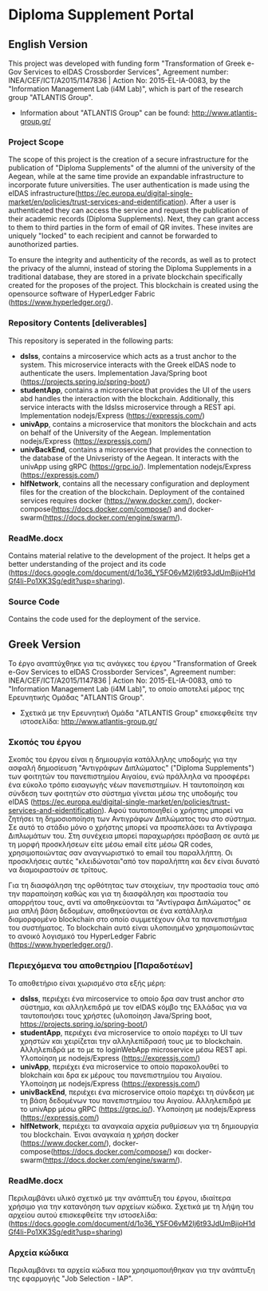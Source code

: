 # Diploma Supplement Portal




## English Version

This project was developed with funding form "Transformation of Greek e-Gov Services to eIDAS Crossborder Services", Agreement number: INEA/CEF/ICT/A2015/1147836 | Action No: 2015-EL-IA-0083, by the "Information Management Lab (i4M Lab)", which is part of the research group  "ATLANTIS Group".

- Information about "ATLANTIS Group" can be found: http://www.atlantis-group.gr/
<!-- - Για νέα σχετικά με την εξέλιξη του έργου επισκεφθείτε την ιστοσελίδα: https://ma.ellak.gr/forge/projects/jobselection_iap -->
<!-- /- Για την χρήση της εφαρμογής επισκεφθείτε την ιστοσελίδα: http://iap.atlantis-group.gr/TestJobSelection/home.php -->


### Project Scope

The scope of this project is the creation of a secure infrastructure for the publication of "Diploma Supplements" of the alumni of the university of the Aegean, while at the same time provide an expandable infrastructure to incorporate future universities. The user authentication is made using the eIDAS infrastructure(https://ec.europa.eu/digital-single-market/en/policies/trust-services-and-eidentification).
After a user is authenticated they can access the service and request the publication of their academic records (Diploma Supplements). Next, they can grant access to them to third parties in the form of email of QR invites. These invites are uniquely "locked" to each recipient and cannot be forwarded to aunothorized parties.

To ensure the integrity and authenticity of the records, as well as to protect the privacy of the alumni, instead of storing the Diploma Supplements in a traditional database, they are stored in a private blockchain specifically created for the proposes of the project. This blockchain is created using the opensource software of HyperLedger Fabric (https://www.hyperledger.org/).


### Repository Contents [deliverables]

This repository is seperated in the following parts:

* **dsIss**, contains a mircoservice which acts as a trust anchor to the system. This microservice interacts with the Greek eIDAS node to authenticate the users. Implementation Java/Spring boot (https://projects.spring.io/spring-boot/)
* **studentApp**, contains a microservice  that provides the UI of the users abd handles the interaction with the blockchain. Additionally, this service interacts with the ldsIss microservice through a REST api. Implementation  nodejs/Express (https://expressjs.com/)
* **univApp**, contains a microservice that monitors the blockchain and acts on behalf of the University of the Aegean. Implementation nodejs/Express (https://expressjs.com/)
* **univBackEnd**, contains a microservice that provides the connection to the database of the Univseristy of the Aegean. It interacts with the  univApp using gRPC (https://grpc.io/). Implementation nodejs/Express (https://expressjs.com/)
* **hlfNetwork**, contains all the necessary configuration and deployment files for the creation of the blockchain. Deployment of the contained services requires  docker (https://www.docker.com/), docker-compose(https://docs.docker.com/compose/) and docker-swarm(https://docs.docker.com/engine/swarm/).



### ReadMe.docx

Contains material relative to the development of the project.  It helps get a better understanding of the project and its code (https://docs.google.com/document/d/1o36_Y5FO6vM2Ij6t93JdUmBjioH1dGf4li-Po1XK3Sg/edit?usp=sharing).


### Source Code

Contains the code used for the deployment of the service.
<!-- - https://github.com/ellak-monades-aristeias/jobselection_iap -->

## Greek Version

Το έργο αναπτύχθηκε για τις ανάγκες του έργου  "Transformation of Greek e-Gov Services to eIDAS Crossborder Services", Agreement number: INEA/CEF/ICT/A2015/1147836 | Action No: 2015-EL-IA-0083, από το "Information Management Lab (i4M Lab)", το οποίο αποτελεί μέρος της Ερευνητικής Ομάδας "ATLANTIS Group".

- Σχετικά με την Ερευνητική Ομάδα "ATLANTIS Group" επισκεφθείτε την ιστοσελίδα: http://www.atlantis-group.gr/
<!-- - Για νέα σχετικά με την εξέλιξη του έργου επισκεφθείτε την ιστοσελίδα: https://ma.ellak.gr/forge/projects/jobselection_iap -->
<!-- /- Για την χρήση της εφαρμογής επισκεφθείτε την ιστοσελίδα: http://iap.atlantis-group.gr/TestJobSelection/home.php -->


### Σκοπός του έργου

Σκοπός του έργου είναι η δημιουργία κατάλληλης υποδομής για την ασφαλή δημοσίευση "Αντιγράφων Διπλώματος" ("Diploma Supplements") των φοιτητών του πανεπιστημίου Αιγαίου, ενώ πράλληλα να προσφέρει ένα εύκολο τρόπο εισαγωγής νέων πανεπιστημίων. Η ταυτοποίηση και σύνδεση των φοιτητών στο σύστημα γίνεται μέσω της υποδομής του eIDAS (https://ec.europa.eu/digital-single-market/en/policies/trust-services-and-eidentification). Αφού ταυτοποιηθεί ο χρήστης μπορεί να ζητήσει τη δημοσιοποίηση των Αντιγράφων Διπλώματος του στο σύστημα. Σε αυτό το στάδιο μόνο ο χρήστης μπορεί να προσπελάσει τα Αντίγραφα Διπλωμάτων του. Στη συνέχεια μπορεί παραχωρήσει πρόσβαση σε αυτά με τη μορφή προσκλήσεων είτε μέσω email είτε μέσω QR codes, χρησιμοποιώντας σαν αναγνωριστικό το email του παραλλήπτη. Οι προσκλήσεις αυτές "κλειδώνοται"από τον παραλήπτη και δεν είναι δυνατό να διαμοιραστούν σε τρίτους.


Για τη διασφάληση της ορθότητας των στοιχείων, την προστασία τους από την παραποίηση καθώς και για τη διασφάληση και προστασία του απορρήτου τους,  αντί να αποθηκεύονται τα "Αντίγραφα Διπλώματος" σε μια απλή βάση δεδομέων, αποθηκεύονται σε ένα κατάλληλα διαμορφομένο blockchain στο οποίο συμμετέχουν όλα τα πανεπιστήμια του συστήματος. Το blockchain αυτό είναι υλοποιημένο χρησιμοποιώντας το ανοικό λογισμικό του HyperLedger Fabric (https://www.hyperledger.org/).


### Περιεχόμενα του αποθετηρίου [Παραδοτέων]

Το αποθετήριο είναι χωρισμένο στα εξής μέρη:

* **dsIss**, περιέχει ένα mircoservice το οποίο δρα σαν trust anchor στο σύστημα, και αλληλεπιδρά με τον eIDAS κόμβο της Ελλάδας για να ταυτοποιήσει τους χρήστες (υλοποίηση Java/Spring boot, https://projects.spring.io/spring-boot/)
* **studentApp**, περιέχει ένα  microservice  το οποίο παρέχει το UI των χρηστών και χειρίζεται την αλληλεπίδρασή τους με το blockchain. Αλληλεπιδρά με το με το loginWebApp microservice μέσω REST api. Υλοπoίηση με nodejs/Express (https://expressjs.com/)
* **univApp**, περιέχει ένα microservice το οποίο παρακολουθεί το blokchain και δρα εκ μέρους του πανεπιστημίου του Αιγαίου. Υλοπoίηση με nodejs/Express (https://expressjs.com/)
* **univBackEnd**, περιέχει ένα microservice οποίο παρέχει τη σύνδεση με τη βάση δεδομένων του πανεπιστημίου του Αιγαίου. Αλληλεπιδρά με το univApp μέσω gRPC (https://grpc.io/). Υλοπoίηση με nodejs/Express (https://expressjs.com/)
* **hlfNetwork**, περιέχει τα αναγκαία αρχεία ρυθμίσεων για τη δημιουργία του blockchain. Έιναι αναγκαία η χρήση docker (https://www.docker.com/), docker-compose(https://docs.docker.com/compose/) και docker-swarm(https://docs.docker.com/engine/swarm/).



### ReadMe.docx

Περιλαμβάνει υλικό σχετικό με την ανάπτυξη του έργου, ιδιαίτερα χρήσιμο για την κατανόηση των αρχείων κώδικα. Σχετικά με τη λήψη του αρχείου αυτού επισκεφθείτε την ιστοσελίδα:
(https://docs.google.com/document/d/1o36_Y5FO6vM2Ij6t93JdUmBjioH1dGf4li-Po1XK3Sg/edit?usp=sharing)
<!-- https://github.com/ellak-monades-aristeias/jobselection_iap/blob/master/ReadMe.docx -->

### Αρχεία κώδικα

Περιλαμβάνει τα αρχεία κώδικα που χρησιμοποιήθηκαν για την ανάπτυξη της εφαρμογής "Job Selection - IAP".
<!-- - https://github.com/ellak-monades-aristeias/jobselection_iap -->
